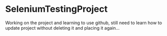 # SeleniumTestingProject
Working on the project and learning to use github, still need to learn how to update project without deleting it and placing it again...
